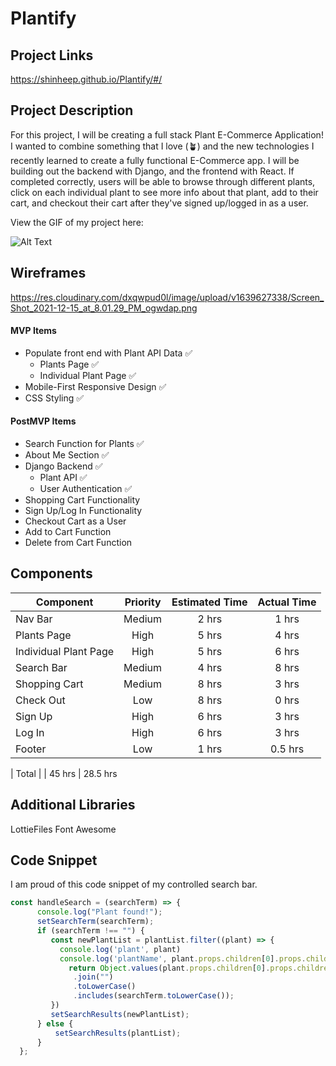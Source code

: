 # Plantify

## Project Links

https://shinheep.github.io/Plantify/#/ 

## Project Description

For this project, I will be creating a full stack Plant E-Commerce Application! I wanted to combine something that I love (🪴) and the new technologies I recently learned to create a fully functional E-Commerce app. I will be building out the backend with Django, and the frontend with React. If completed correctly, users will be able to browse through different plants, click on each individual plant to see more info about that plant, add to their cart, and checkout their cart after they've signed up/logged in as a user.

View the GIF of my project here:

![Alt Text](https://res.cloudinary.com/dxqwpud0l/image/upload/v1643590469/Screen_Recording_2022-01-30_at_4_49_37_PM_AdobeCreativeCloudExpress_1_uxnark.gif)

## Wireframes

https://res.cloudinary.com/dxqwpud0l/image/upload/v1639627338/Screen_Shot_2021-12-15_at_8.01.29_PM_ogwdap.png

#### MVP Items

- Populate front end with Plant API Data ✅
    - Plants Page ✅
    - Individual Plant Page ✅
- Mobile-First Responsive Design ✅
- CSS Styling ✅

#### PostMVP Items

- Search Function for Plants ✅
- About Me Section ✅
- Django Backend ✅
    - Plant API ✅
    - User Authentication ✅
- Shopping Cart Functionality
- Sign Up/Log In Functionality
- Checkout Cart as a User
- Add to Cart Function
- Delete from Cart Function


## Components

| Component | Priority | Estimated Time | Actual Time |
| --- | :---: |  :---: | :---: |
| Nav Bar | Medium | 2 hrs| 1 hrs | 
| Plants Page | High | 5 hrs| 4 hrs |
| Individual Plant Page | High | 5 hrs| 6 hrs |
| Search Bar | Medium | 4 hrs| 8 hrs |
| Shopping Cart | Medium | 8 hrs| 3 hrs |
| Check Out | Low | 8 hrs| 0 hrs |
| Sign Up | High | 6 hrs| 3 hrs | 
| Log In | High | 6 hrs| 3 hrs | 
| Footer | Low | 1 hrs| 0.5 hrs | 

| Total | | 45 hrs | 28.5 hrs

## Additional Libraries

LottieFiles
Font Awesome

## Code Snippet

I am proud of this code snippet of my controlled search bar.

```js
const handleSearch = (searchTerm) => {
      console.log("Plant found!");
      setSearchTerm(searchTerm);
      if (searchTerm !== "") {
         const newPlantList = plantList.filter((plant) => {
           console.log('plant', plant)
           console.log('plantName', plant.props.children[0].props.children.props.alt)
             return Object.values(plant.props.children[0].props.children.props.alt)
              .join("")
              .toLowerCase()
              .includes(searchTerm.toLowerCase());
         })
         setSearchResults(newPlantList);
      } else {
          setSearchResults(plantList);
      }
  };
```

